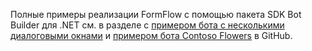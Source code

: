 Полные примеры реализации FormFlow с помощью пакета SDK Bot Builder для .NET см. в разделе с <a href="https://github.com/Microsoft/BotBuilder-Samples/tree/master/CSharp/core-MultiDialogs" target="_blank">примером бота с несколькими диалоговыми окнами</a> и <a href="https://github.com/Microsoft/BotBuilder-Samples/tree/master/CSharp/demo-ContosoFlowers" target="_blank">примером бота Contoso Flowers</a> в GitHub.

